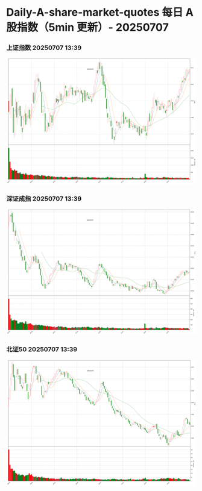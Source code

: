 
# Daily-A-share-market-quotes 每日 A 股指数（5min 更新）- 20250707

### 上证指数 20250707 13:39
![](./fig/2025/7/20250707-sh000001.png)

### 深证成指 20250707 13:39
![](./fig/2025/7/20250707-sz399001.png)

### 北证50 20250707 13:39
![](./fig/2025/7/20250707-bj899050.png)
